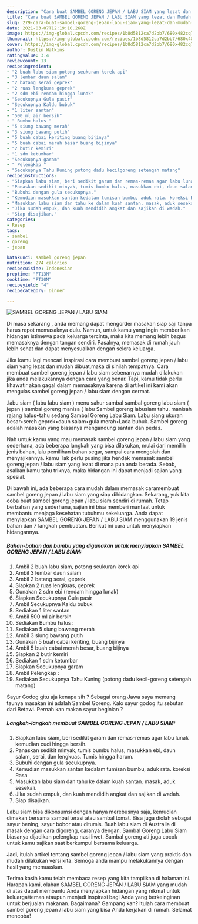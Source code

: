 ```yaml
---
description: "Cara buat SAMBEL GORENG JEPAN / LABU SIAM yang lezat dan Mudah Dibuat"
title: "Cara buat SAMBEL GORENG JEPAN / LABU SIAM yang lezat dan Mudah Dibuat"
slug: 279-cara-buat-sambel-goreng-jepan-labu-siam-yang-lezat-dan-mudah-dibuat
date: 2021-03-07T12:19:10.268Z
image: https://img-global.cpcdn.com/recipes/1b8d5812ca7d2bb7/680x482cq70/sambel-goreng-jepan-labu-siam-foto-resep-utama.jpg
thumbnail: https://img-global.cpcdn.com/recipes/1b8d5812ca7d2bb7/680x482cq70/sambel-goreng-jepan-labu-siam-foto-resep-utama.jpg
cover: https://img-global.cpcdn.com/recipes/1b8d5812ca7d2bb7/680x482cq70/sambel-goreng-jepan-labu-siam-foto-resep-utama.jpg
author: Dustin Watkins
ratingvalue: 3.4
reviewcount: 13
recipeingredient:
- "2 buah labu siam potong seukuran korek api"
- "3 lembar daun salam"
- "2 batang serai geprek"
- "2 ruas lengkuas geprek"
- "2 sdm ebi rendam hingga lunak"
- "Secukupnya Gula pasir"
- "Secukupnya Kaldu bubuk"
- "1 liter santan"
- "500 ml air bersih"
- " Bumbu halus "
- "5 siung bawang merah"
- "3 siung bawang putih"
- "5 buah cabai keriting buang bijinya"
- "5 buah cabai merah besar buang bijinya"
- "2 butir kemiri"
- "1 sdm ketumbar"
- "Secukupnya garam"
- " Pelengkap "
- "Secukupnya Tahu Kuning potong dadu kecilgoreng setengah matang"
recipeinstructions:
- "Siapkan labu siam, beri sedikit garam dan remas-remas agar labu lunak kemudian cuci hingga bersih."
- "Panaskan sedikit minyak, tumis bumbu halus, masukkan ebi, daun salam, serai, dan lengkuas. Tumis hingga harum."
- "Bubuhi dengan gula secukupnya."
- "Kemudian masukkan santan kedalam tumisan bumbu, aduk rata. koreksi Rasa"
- "Masukkan labu siam dan tahu ke dalam kuah santan. masak, aduk sesekali."
- "Jika sudah empuk, dan kuah mendidih angkat dan sajikan di wadah."
- "Siap disajikan."
categories:
- Resep
tags:
- sambel
- goreng
- jepan

katakunci: sambel goreng jepan 
nutrition: 274 calories
recipecuisine: Indonesian
preptime: "PT13M"
cooktime: "PT30M"
recipeyield: "4"
recipecategory: Dinner

---
```



![SAMBEL GORENG JEPAN / LABU SIAM](https://img-global.cpcdn.com/recipes/1b8d5812ca7d2bb7/680x482cq70/sambel-goreng-jepan-labu-siam-foto-resep-utama.jpg)

Di masa  sekarang , anda memang dapat mengorder masakan siap saji tanpa harus repot memasaknya dulu. Namun, untuk kamu yang ingin memberikan hidangan istimewa pada keluarga tercinta, maka kita memang lebih bagus memasaknya dengan tangan sendiri. Pasalnya, memasak di rumah jauh lebih sehat dan dapat menyesuaikan dengan selera keluarga.

Jika kamu lagi mencari inspirasi cara membuat sambel goreng jepan / labu siam yang lezat dan mudah dibuat,maka di sinilah tempatnya. Cara membuat sambel goreng jepan / labu siam  sebenarnya mudah dilakukan jika anda melakukannya dengan cara yang benar. Tapi, kamu tidak perlu khawatir akan gagal dalam memasaknya 
karena di artikel ini kami akan mengulas sambel goreng jepan / labu siam dengan cermat.  

.labu siam ( labu labu siam ) menu sahur sambal sambal goreng labu siam ( jepan ) sambal goreng manisa ( labu Sambel goreng labusiam tahu. manisah rajang halus•tahu sedang Sambal Goreng Labu Siam. Labu siang ukuran besar•sereh geprek•daun salam•gula merah•Lada bubuk. Sambel goreng adalah masakan yang biasanya mengandung santan dan pedas.

Nah untuk kamu yang mau memasak sambel goreng jepan / labu siam yang sederhana, ada beberapa langkah yang bisa dilakukan, mulai dari memilih jenis bahan, lalu pemilihan bahan segar, sampai cara mengolah dan menyajikannya. kamu Tak perlu pusing jika hendak memasak sambel goreng jepan / labu siam yang lezat di mana pun anda berada. Sebab, asalkan kamu  tahu triknya, maka hidangan ini dapat menjadi sajian yang spesial.

Di bawah ini, ada beberapa cara mudah dalam memasak caramembuat sambel goreng jepan / labu siam yang siap dihidangkan. Sekarang, yuk kita coba buat sambel goreng jepan / labu siam sendiri di rumah. Tetap berbahan yang sederhana, sajian ini bisa memberi manfaat untuk membantu menjaga kesehatan tubuhmu sekeluarga. Anda dapat menyiapkan SAMBEL GORENG JEPAN / LABU SIAM menggunakan 19 jenis bahan dan 7 langkah pembuatan. Berikut ini cara untuk menyiapkan hidangannya.

<!--inarticleads1-->

##### Bahan-bahan dan bumbu yang digunakan untuk menyiapkan SAMBEL GORENG JEPAN / LABU SIAM:

1. Ambil 2 buah labu siam, potong seukuran korek api
1. Ambil 3 lembar daun salam
1. Ambil 2 batang serai, geprek
1. Siapkan 2 ruas lengkuas, geprek
1. Gunakan 2 sdm ebi (rendam hingga lunak)
1. Siapkan Secukupnya Gula pasir
1. Ambil Secukupnya Kaldu bubuk
1. Sediakan 1 liter santan
1. Ambil 500 ml air bersih
1. Sediakan  Bumbu halus :
1. Sediakan 5 siung bawang merah
1. Ambil 3 siung bawang putih
1. Gunakan 5 buah cabai keriting, buang bijinya
1. Ambil 5 buah cabai merah besar, buang bijinya
1. Siapkan 2 butir kemiri
1. Sediakan 1 sdm ketumbar
1. Siapkan Secukupnya garam
1. Ambil  Pelengkap :
1. Sediakan Secukupnya Tahu Kuning (potong dadu kecil-goreng setengah matang)


Sayur Godog gitu aja kenapa sih ? Sebagai orang Jawa saya memang taunya masakan ini adalah Sambel Goreng. Kalo sayur godog itu sebutan dari Betawi. Pernah kan makan sayur beginian ? 

<!--inarticleads2-->

##### Langkah-langkah membuat SAMBEL GORENG JEPAN / LABU SIAM:

1. Siapkan labu siam, beri sedikit garam dan remas-remas agar labu lunak kemudian cuci hingga bersih.
1. Panaskan sedikit minyak, tumis bumbu halus, masukkan ebi, daun salam, serai, dan lengkuas. Tumis hingga harum.
1. Bubuhi dengan gula secukupnya.
1. Kemudian masukkan santan kedalam tumisan bumbu, aduk rata. koreksi Rasa
1. Masukkan labu siam dan tahu ke dalam kuah santan. masak, aduk sesekali.
1. Jika sudah empuk, dan kuah mendidih angkat dan sajikan di wadah.
1. Siap disajikan.


Labu siam bisa dikonsumsi dengan hanya merebusnya saja, kemudian dimakan bersama sambal terasi atau sambal tomat. Bisa juga diolah sebagai sayur bening, sayur bobor atau ditumis. Buah labu siam di Australia di masak dengan cara digoreng, caranya dengan. Sambal Goreng Labu Siam biasanya dijadikan pelengkap nasi liwet. Sambal goreng ati juga cocok untuk kamu sajikan saat berkumpul bersama keluarga. 

Jadi, itulah artikel tentang  sambel goreng jepan / labu siam  yang praktis dan mudah dilakukan versi kita. Semoga anda mampu melakukannya dengan hasil yang memuaskan. 

Terima kasih kamu telah membaca resep yang kita tampilkan di halaman ini. Harapan kami, olahan  SAMBEL GORENG JEPAN / LABU SIAM yang mudah di atas dapat membantu Anda menyiapkan hidangan yang nikmat untuk keluarga/teman ataupun menjadi inspirasi bagi Anda yang berkeinginan untuk berjualan makanan. Bagaimana? Gampang kan? Itulah cara membuat sambel goreng jepan / labu siam yang bisa Anda kerjakan di rumah. Selamat mencoba!

